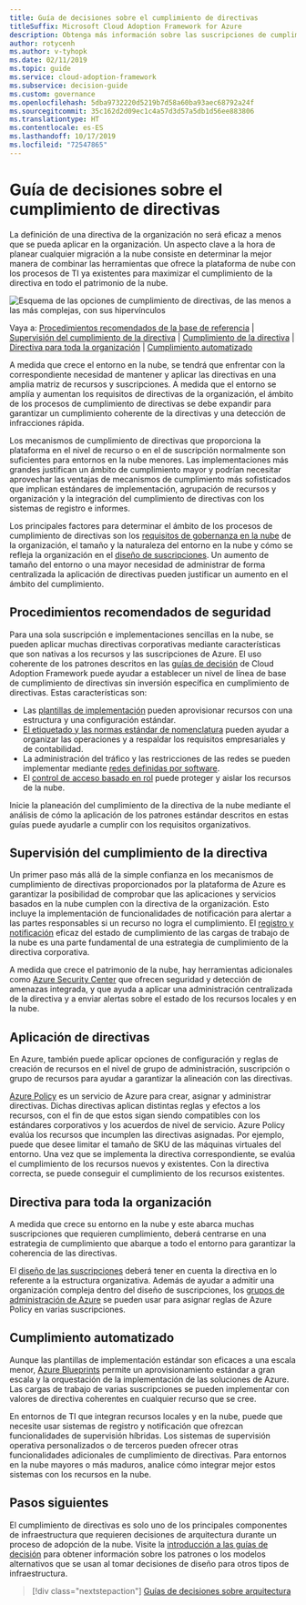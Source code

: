 ```yaml
---
title: Guía de decisiones sobre el cumplimiento de directivas
titleSuffix: Microsoft Cloud Adoption Framework for Azure
description: Obtenga más información sobre las suscripciones de cumplimiento de directivas como prioridad de diseño principal en las migraciones de Azure.
author: rotycenh
ms.author: v-tyhopk
ms.date: 02/11/2019
ms.topic: guide
ms.service: cloud-adoption-framework
ms.subservice: decision-guide
ms.custom: governance
ms.openlocfilehash: 5dba9732220d5219b7d58a60ba93aec68792a24f
ms.sourcegitcommit: 35c162d2d09ec1c4a57d3d57a5db1d56ee883806
ms.translationtype: HT
ms.contentlocale: es-ES
ms.lasthandoff: 10/17/2019
ms.locfileid: "72547865"
---
```

# <a name="policy-enforcement-decision-guide"></a>Guía de decisiones sobre el cumplimiento de directivas

La definición de una directiva de la organización no será eficaz a menos que se pueda aplicar en la organización. Un aspecto clave a la hora de planear cualquier migración a la nube consiste en determinar la mejor manera de combinar las herramientas que ofrece la plataforma de nube con los procesos de TI ya existentes para maximizar el cumplimiento de la directiva en todo el patrimonio de la nube.

![Esquema de las opciones de cumplimiento de directivas, de las menos a las más complejas, con sus hipervínculos](../../_images/decision-guides/decision-guide-policy-enforcement.png)

Vaya a: [Procedimientos recomendados de la base de referencia](#baseline-best-practices) | [Supervisión del cumplimiento de la directiva](#policy-compliance-monitoring) | [Cumplimiento de la directiva](#policy-enforcement) | [Directiva para toda la organización](#cross-organization-policy) | [Cumplimiento automatizado](#automated-enforcement)

A medida que crece el entorno en la nube, se tendrá que enfrentar con la correspondiente necesidad de mantener y aplicar las directivas en una amplia matriz de recursos y suscripciones. A medida que el entorno se amplía y aumentan los requisitos de directivas de la organización, el ámbito de los procesos de cumplimiento de directivas se debe expandir para garantizar un cumplimiento coherente de la directivas y una detección de infracciones rápida.

Los mecanismos de cumplimiento de directivas que proporciona la plataforma en el nivel de recurso o en el de suscripción normalmente son suficientes para entornos en la nube menores. Las implementaciones más grandes justifican un ámbito de cumplimiento mayor y podrían necesitar aprovechar las ventajas de mecanismos de cumplimiento más sofisticados que implican estándares de implementación, agrupación de recursos y organización y la integración del cumplimiento de directivas con los sistemas de registro e informes.

Los principales factores para determinar el ámbito de los procesos de cumplimiento de directivas son los [requisitos de gobernanza en la nube](../../govern/index.md) de la organización, el tamaño y la naturaleza del entorno en la nube y cómo se refleja la organización en el [diseño de suscripciones](../subscriptions/index.md). Un aumento de tamaño del entorno o una mayor necesidad de administrar de forma centralizada la aplicación de directivas pueden justificar un aumento en el ámbito del cumplimiento.

## <a name="baseline-best-practices"></a>Procedimientos recomendados de seguridad

Para una sola suscripción e implementaciones sencillas en la nube, se pueden aplicar muchas directivas corporativas mediante características que son nativas a los recursos y las suscripciones de Azure. El uso coherente de los patrones descritos en las [guías de decisión](../index.md) de Cloud Adoption Framework puede ayudar a establecer un nivel de línea de base de cumplimiento de directivas sin inversión específica en cumplimiento de directivas. Estas características son:

- Las [plantillas de implementación](../resource-consistency/index.md) pueden aprovisionar recursos con una estructura y una configuración estándar.
- [El etiquetado y las normas estándar de nomenclatura](../resource-tagging/index.md) pueden ayudar a organizar las operaciones y a respaldar los requisitos empresariales y de contabilidad.
- La administración del tráfico y las restricciones de las redes se pueden implementar mediante [redes definidas por software](../software-defined-network/index.md).
- El [control de acceso basado en rol](../identity/index.md) puede proteger y aislar los recursos de la nube.

Inicie la planeación del cumplimiento de la directiva de la nube mediante el análisis de cómo la aplicación de los patrones estándar descritos en estas guías puede ayudarle a cumplir con los requisitos organizativos.

## <a name="policy-compliance-monitoring"></a>Supervisión del cumplimiento de la directiva

Un primer paso más allá de la simple confianza en los mecanismos de cumplimiento de directivas proporcionados por la plataforma de Azure es garantizar la posibilidad de comprobar que las aplicaciones y servicios basados en la nube cumplen con la directiva de la organización. Esto incluye la implementación de funcionalidades de notificación para alertar a las partes responsables si un recurso no logra el cumplimiento. El [registro y notificación](../logging-and-reporting/index.md) eficaz del estado de cumplimiento de las cargas de trabajo de la nube es una parte fundamental de una estrategia de cumplimiento de la directiva corporativa.

A medida que crece el patrimonio de la nube, hay herramientas adicionales como [Azure Security Center](https://docs.microsoft.com/azure/security-center) que ofrecen seguridad y detección de amenazas integrada, y que ayuda a aplicar una administración centralizada de la directiva y a enviar alertas sobre el estado de los recursos locales y en la nube.

## <a name="policy-enforcement"></a>Aplicación de directivas

En Azure, también puede aplicar opciones de configuración y reglas de creación de recursos en el nivel de grupo de administración, suscripción o grupo de recursos para ayudar a garantizar la alineación con las directivas.

[Azure Policy](https://docs.microsoft.com/azure/governance/policy/overview) es un servicio de Azure para crear, asignar y administrar directivas. Dichas directivas aplican distintas reglas y efectos a los recursos, con el fin de que estos sigan siendo compatibles con los estándares corporativos y los acuerdos de nivel de servicio. Azure Policy evalúa los recursos que incumplen las directivas asignadas. Por ejemplo, puede que desee limitar el tamaño de SKU de las máquinas virtuales del entorno. Una vez que se implementa la directiva correspondiente, se evalúa el cumplimiento de los recursos nuevos y existentes. Con la directiva correcta, se puede conseguir el cumplimiento de los recursos existentes.

## <a name="cross-organization-policy"></a>Directiva para toda la organización

A medida que crece su entorno en la nube y este abarca muchas suscripciones que requieren cumplimiento, deberá centrarse en una estrategia de cumplimiento que abarque a todo el entorno para garantizar la coherencia de las directivas.

El [diseño de las suscripciones](../subscriptions/index.md) deberá tener en cuenta la directiva en lo referente a la estructura organizativa. Además de ayudar a admitir una organización compleja dentro del diseño de suscripciones, los [grupos de administración de Azure](../../ready/considerations/scaling-subscriptions.md#managing-multiple-subscriptions) se pueden usar para asignar reglas de Azure Policy en varias suscripciones.

## <a name="automated-enforcement"></a>Cumplimiento automatizado

Aunque las plantillas de implementación estándar son eficaces a una escala menor, [Azure Blueprints](https://docs.microsoft.com/azure/governance/blueprints/overview) permite un aprovisionamiento estándar a gran escala y la orquestación de la implementación de las soluciones de Azure. Las cargas de trabajo de varias suscripciones se pueden implementar con valores de directiva coherentes en cualquier recurso que se cree.

En entornos de TI que integran recursos locales y en la nube, puede que necesite usar sistemas de registro y notificación que ofrezcan funcionalidades de supervisión híbridas. Los sistemas de supervisión operativa personalizados o de terceros pueden ofrecer otras funcionalidades adicionales de cumplimiento de directivas. Para entornos en la nube mayores o más maduros, analice cómo integrar mejor estos sistemas con los recursos en la nube.

## <a name="next-steps"></a>Pasos siguientes

El cumplimiento de directivas es solo uno de los principales componentes de infraestructura que requieren decisiones de arquitectura durante un proceso de adopción de la nube. Visite la [introducción a las guías de decisión](../index.md) para obtener información sobre los patrones o los modelos alternativos que se usan al tomar decisiones de diseño para otros tipos de infraestructura.

> [!div class="nextstepaction"]
> [Guías de decisiones sobre arquitectura](../index.md)
